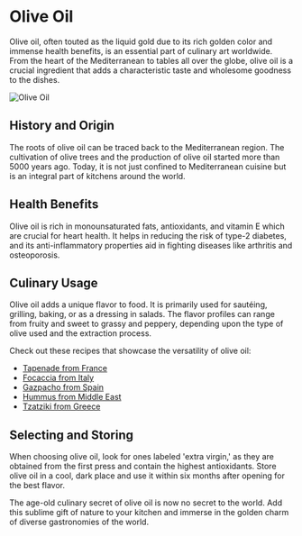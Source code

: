 # Olive Oil

Olive oil, often touted as the liquid gold due to its rich golden color and immense health benefits, is an essential part of culinary art worldwide. From the heart of the Mediterranean to tables all over the globe, olive oil is a crucial ingredient that adds a characteristic taste and wholesome goodness to the dishes.

![Olive Oil](https://source.unsplash.com/random/?olive-oil)

## History and Origin

The roots of olive oil can be traced back to the Mediterranean region. The cultivation of olive trees and the production of olive oil started more than 5000 years ago. Today, it is not just confined to Mediterranean cuisine but is an integral part of kitchens around the world.

## Health Benefits

Olive oil is rich in monounsaturated fats, antioxidants, and vitamin E which are crucial for heart health. It helps in reducing the risk of type-2 diabetes, and its anti-inflammatory properties aid in fighting diseases like arthritis and osteoporosis.

## Culinary Usage

Olive oil adds a unique flavor to food. It is primarily used for sautéing, grilling, baking, or as a dressing in salads. The flavor profiles can range from fruity and sweet to grassy and peppery, depending upon the type of olive used and the extraction process.

Check out these recipes that showcase the versatility of olive oil:

- [Tapenade from France](/recipes/tapenade)
- [Focaccia from Italy](/recipes/focaccia)
- [Gazpacho from Spain](/recipes/gazpacho)
- [Hummus from Middle East](/recipes/hummus)
- [Tzatziki from Greece](/recipes/tzatziki)

## Selecting and Storing

When choosing olive oil, look for ones labeled 'extra virgin,' as they are obtained from the first press and contain the highest antioxidants. Store olive oil in a cool, dark place and use it within six months after opening for the best flavor.

The age-old culinary secret of olive oil is now no secret to the world. Add this sublime gift of nature to your kitchen and immerse in the golden charm of diverse gastronomies of the world.
